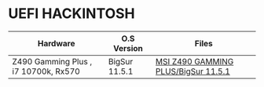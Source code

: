 # UEFI HACKINTOSH
| Hardware | O.S Version | Files |
| -------- | ----------- | ----- |
| Z490 Gamming Plus , i7 10700k, Rx570 | BigSur 11.5.1 | [MSI Z490 GAMMING PLUS/BigSur 11.5.1]  |


[MSI Z490 GAMMING PLUS/BigSur 11.5.1]: <https://github.com/gss200610/UEFI_HACKINTOSH/blob/main/MSI%20Z490%20GAMMING%20PLUS/BigSur%2011.5.1/EFI.zip>
